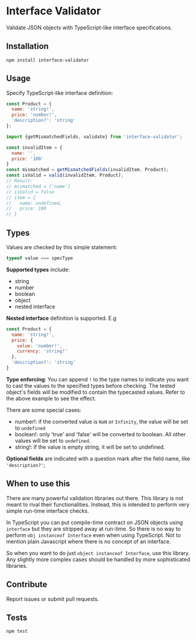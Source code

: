 Interface Validator
=========

Validate JSON objects with TypeScript-like interface specifications.

## Installation

  `npm install interface-validator`

## Usage
Specify TypeScript-like interface definition:
```javascript
const Product = {
  name: 'string!',
  price: 'number!',
  'description?': 'string'
};
```

```javascript
import {getMismatchedFields, validate} from 'interface-validator';

const invalidItem = {
  name: '',
  price: '100'
}
const mismatched = getMismatchedFields(invalidItem, Product);
const isValid = valid(invalidItem, Product);
// Result:
// mismatched = ['name']
// isValid = false
// item = {
//   name: undefined,
//   price: 100
// }
```

## Types
Values are checked by this simple statement:
```javascript
typeof value === specType
```

**Supported types** include:
* string
* number
* boolean
* object
* nested interface

**Nested interface** definition is supported. E.g
```javascript
const Product = {
  name: 'string!',
  price: {
    value: 'number!',
    currency: 'string!'
  },
  'description?': 'string'
}
```

**Type enforcing**:
You can append `!` to the type names to indicate you want to cast the values to
the specified types before checking. The tested object's fields will be modified
to contain the typecasted values. Refer to the above example to see the effect.

There are some special cases:
* number!: if the converted value is `NaN` or `Infinity`, the value will be set
to `undefined`
* boolean!: only 'true' and 'false' will be converted to boolean. All other
values will be set to `undefined`.
* string!: if the value is empty string, it will be set to undefined.

**Optional fields** are indicated with a question mark after the field name,
like `'description?'`;

## When to use this
There are many powerful validation libraries out there. This library is not
meant to rival their functionalities. Instead, this is intended to perform very
simple run-time interface checks.

In TypeScript you can put compile-time contract on JSON objects using
`interface` but they are stripped away at run-time. So there is no way to
perform `obj instanceof Interface` even when using TypeScript. Not to mention
plain Javascript where there is no concept of an interface.

So when you want to do just `object instanceof Interface`, use this library.
Any slightly more complex cases should be handled by more sophisticated
libraries.

## Contribute
Report issues or submit pull requests.

## Tests
  `npm test`